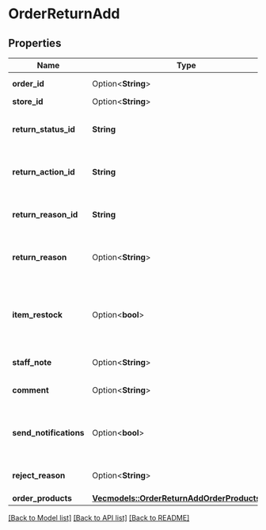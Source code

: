 # OrderReturnAdd

## Properties

Name | Type | Description | Notes
------------ | ------------- | ------------- | -------------
**order_id** | Option<**String**> | Defines the order id | [optional]
**store_id** | Option<**String**> | Store Id | [optional]
**return_status_id** | **String** | Defines return request status | 
**return_action_id** | **String** | Defines return request action | 
**return_reason_id** | **String** | Defines return request reason | 
**return_reason** | Option<**String**> | Defines return request reason | [optional]
**item_restock** | Option<**bool**> | Boolean, whether or not to add the line items back to the store inventory. | [optional][default to false]
**staff_note** | Option<**String**> | Specifies staff note | [optional]
**comment** | Option<**String**> | Specifies return comment | [optional]
**send_notifications** | Option<**bool**> | Send notifications to customer after order was created | [optional][default to false]
**reject_reason** | Option<**String**> | Defines return reject reason | [optional]
**order_products** | [**Vec<models::OrderReturnAddOrderProductsInner>**](OrderReturnAdd_order_products_inner.md) |  | 

[[Back to Model list]](../README.md#documentation-for-models) [[Back to API list]](../README.md#documentation-for-api-endpoints) [[Back to README]](../README.md)


